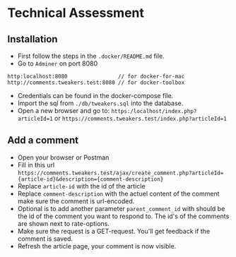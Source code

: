 # Technical Assessment

## Installation
- First follow the steps in the `.docker/README.md` file. 
- Go to `Adminer` on port 8080
 ```
 http:localhost:8080                // for docker-for-mac
 http://comments.tweakers.test:8080 // for docker-toolbox
 ```
- Credentials can be found in the docker-compose file.
- Import the sql from `./db/tweakers.sql` into the database.
- Open a new browser and go to: `https:/localhost/index.php?articleId=1` or `https://comments.tweakers.test/index.php?articleId=1`

## Add a comment
- Open your browser or Postman
- Fill in this url `https://comments.tweakers.test/ajax/create_comment.php?articleId={article-id}&description={comment-description}`
- Replace `article-id` with the id of the article
- Replace `comment-description` with the actuel content of the comment make sure the comment is url-encoded.
- Optional is to add another parameter `parent_comment_id` with should be the id of the comment you want to respond to. The id's of the comments are shown next to rate-options.
- Make sure the request is a GET-request. You'll get feedback if the comment is saved.
- Refresh the article page, your comment is now visible. 

